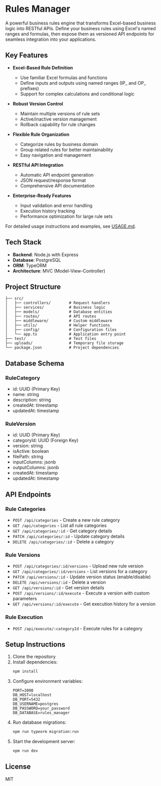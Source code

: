 # Rules Manager

A powerful business rules engine that transforms Excel-based business logic into RESTful APIs. Define your business rules using Excel's named ranges and formulas, then expose them as versioned API endpoints for seamless integration into your applications.

## Key Features

- **Excel-Based Rule Definition**
  - Use familiar Excel formulas and functions
  - Define inputs and outputs using named ranges (IP_ and OP_ prefixes)
  - Support for complex calculations and conditional logic

- **Robust Version Control**
  - Maintain multiple versions of rule sets
  - Active/inactive version management
  - Rollback capability for rule changes

- **Flexible Rule Organization**
  - Categorize rules by business domain
  - Group related rules for better maintainability
  - Easy navigation and management

- **RESTful API Integration**
  - Automatic API endpoint generation
  - JSON request/response format
  - Comprehensive API documentation

- **Enterprise-Ready Features**
  - Input validation and error handling
  - Execution history tracking
  - Performance optimization for large rule sets

For detailed usage instructions and examples, see [USAGE.md](./USAGE.md).

## Tech Stack

- **Backend**: Node.js with Express
- **Database**: PostgreSQL
- **ORM**: TypeORM
- **Architecture**: MVC (Model-View-Controller)

## Project Structure

```
├── src/
│   ├── controllers/        # Request handlers
│   ├── services/           # Business logic
│   ├── models/             # Database entities
│   ├── routes/             # API routes
│   ├── middleware/         # Custom middleware
│   ├── utils/              # Helper functions
│   ├── config/             # Configuration files
│   └── app.ts              # Application entry point
├── test/                   # Test files
├── uploads/                # Temporary file storage
└── package.json            # Project dependencies
```

## Database Schema

### RuleCategory
- id: UUID (Primary Key)
- name: string
- description: string
- createdAt: timestamp
- updatedAt: timestamp

### RuleVersion
- id: UUID (Primary Key)
- categoryId: UUID (Foreign Key)
- version: string
- isActive: boolean
- filePath: string
- inputColumns: jsonb
- outputColumns: jsonb
- createdAt: timestamp
- updatedAt: timestamp

## API Endpoints

### Rule Categories
- `POST /api/categories` - Create a new rule category
- `GET /api/categories` - List all rule categories
- `GET /api/categories/:id` - Get category details
- `PATCH /api/categories/:id` - Update category details
- `DELETE /api/categories/:id` - Delete a category

### Rule Versions
- `POST /api/categories/:id/versions` - Upload new rule version
- `GET /api/categories/:id/versions` - List versions for a category
- `PATCH /api/versions/:id` - Update version status (enable/disable)
- `DELETE /api/versions/:id` - Delete a version
- `GET /api/versions/:id` - Get version details
- `POST /api/versions/:id/execute` - Execute a version with custom parameters
- `GET /api/versions/:id/execute` - Get execution history for a version


### Rule Execution
- `POST /api/execute/:categoryId` - Execute rules for a category

## Setup Instructions

1. Clone the repository
2. Install dependencies:
   ```bash
   npm install
   ```
3. Configure environment variables:
   ```env
   PORT=3000
   DB_HOST=localhost
   DB_PORT=5432
   DB_USERNAME=postgres
   DB_PASSWORD=your_password
   DB_DATABASE=rules_manager
   ```
4. Run database migrations:
   ```bash
   npm run typeorm migration:run
   ```
5. Start the development server:
   ```bash
   npm run dev
   ```

## License

MIT
